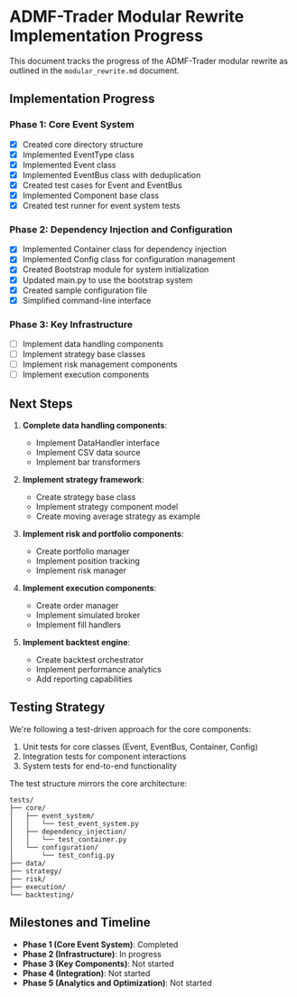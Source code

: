 # ADMF-Trader Modular Rewrite Implementation Progress

This document tracks the progress of the ADMF-Trader modular rewrite as outlined in the `modular_rewrite.md` document.

## Implementation Progress

### Phase 1: Core Event System

- [x] Created core directory structure
- [x] Implemented EventType class
- [x] Implemented Event class
- [x] Implemented EventBus class with deduplication
- [x] Created test cases for Event and EventBus
- [x] Implemented Component base class
- [x] Created test runner for event system tests

### Phase 2: Dependency Injection and Configuration

- [x] Implemented Container class for dependency injection
- [x] Implemented Config class for configuration management
- [x] Created Bootstrap module for system initialization
- [x] Updated main.py to use the bootstrap system
- [x] Created sample configuration file
- [x] Simplified command-line interface

### Phase 3: Key Infrastructure

- [ ] Implement data handling components
- [ ] Implement strategy base classes
- [ ] Implement risk management components
- [ ] Implement execution components

## Next Steps

1. **Complete data handling components**:
   - Implement DataHandler interface
   - Implement CSV data source
   - Implement bar transformers

2. **Implement strategy framework**:
   - Create strategy base class
   - Implement strategy component model
   - Create moving average strategy as example

3. **Implement risk and portfolio components**:
   - Create portfolio manager
   - Implement position tracking
   - Implement risk manager

4. **Implement execution components**:
   - Create order manager
   - Implement simulated broker
   - Implement fill handlers

5. **Implement backtest engine**:
   - Create backtest orchestrator
   - Implement performance analytics
   - Add reporting capabilities

## Testing Strategy

We're following a test-driven approach for the core components:

1. Unit tests for core classes (Event, EventBus, Container, Config)
2. Integration tests for component interactions
3. System tests for end-to-end functionality

The test structure mirrors the core architecture:

```
tests/
├── core/
│   ├── event_system/
│   │   └── test_event_system.py
│   ├── dependency_injection/
│   │   └── test_container.py
│   └── configuration/
│       └── test_config.py
├── data/
├── strategy/
├── risk/
├── execution/
└── backtesting/
```

## Milestones and Timeline

- **Phase 1 (Core Event System)**: Completed
- **Phase 2 (Infrastructure)**: In progress
- **Phase 3 (Key Components)**: Not started
- **Phase 4 (Integration)**: Not started
- **Phase 5 (Analytics and Optimization)**: Not started